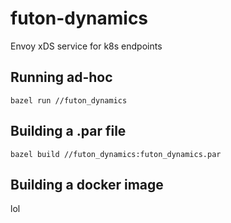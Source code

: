 # futon-dynamics

Envoy xDS service for k8s endpoints

## Running ad-hoc
```
bazel run //futon_dynamics
```

## Building a .par file
```
bazel build //futon_dynamics:futon_dynamics.par
```

## Building a docker image
lol